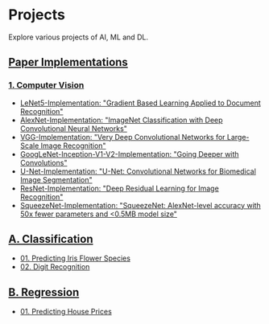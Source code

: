 # Projects

Explore various projects of AI, ML and DL.

## [Paper Implementations](Paper%20Implementations/)

### [1. Computer Vision](Paper%20Implementations/Computer%20Vision/)

- [LeNet5-Implementation: "Gradient Based Learning Applied to Document Recognition"](https://github.com/nordengt/LeNet5-Implementation)
- [AlexNet-Implementation: "ImageNet Classification with Deep Convolutional Neural Networks"](https://github.com/nordengt/AlexNet-Implementation)
- [VGG-Implementation: "Very Deep Convolutional Networks for Large-Scale Image Recognition"](https://github.com/nordengt/VGG-Implementation)
- [GoogLeNet-Inception-V1-V2-Implementation: "Going Deeper with Convolutions"](https://github.com/nordengt/GoogLeNet-Inception-V1-V2-Implementation)
- [U-Net-Implementation: "U-Net: Convolutional Networks for Biomedical Image Segmentation"](https://github.com/nordengt/U-Net-Implementation)
- [ResNet-Implementation: "Deep Residual Learning for Image Recognition"](https://github.com/nordengt/ResNet-Implementation)
- [SqueezeNet-Implementation: "SqueezeNet: AlexNet-level accuracy with 50x fewer parameters and <0.5MB model size"](https://github.com/nordengt/SqueezeNet-Implementation)

## [A. Classification](A.%20Classification/)

- [01. Predicting Iris Flower Species](A.%20Classification/01.%20Predicting%20Iris%20Flower%20Species(01)/)
- [02. Digit Recognition](A.%20Classification/02.%20Digit%20Recognition(02)/)

## [B. Regression](B.%20Regression/)

- [01. Predicting House Prices](B.%20Regression/01.%20Predicting%20House%20Prices(03)/)